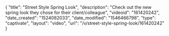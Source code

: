 {
    "title": "Street Style Spring Look",
    "description": "Check out the new spring look they chose for their client\/colleague",
    "videoid": "161420242",
    "date_created": "1524082033",
    "date_modified": "1546466798",
    "type": "captivate",
    "layout": "video",
    "url": "\/v\/street-style-spring-look\/161420242"
}